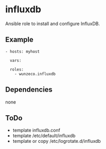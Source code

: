 influxdb
==============

Ansible role to install and configure InfluxDB.


## Example

```
- hosts: myhost

  vars:
    
  roles:
    - wunzeco.influxdb
```


## Dependencies

none

## ToDo
- template influxdb.conf
- template /etc/default/influxdb
- template or copy /etc/logrotate.d/influxdb
